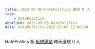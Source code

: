 ```yaml
---
title: 2023-05-05-HatePolitics 違規 0 人
tags:
    - HatePolitics
abbrlink: 2023-05-05-HatePolitics
date: HatePolitics-2023-05-05 12:00:00
---
```

HatePolitics 板 [板規連結](https://www.ptt.cc/bbs/HatePolitics/M.1617115262.A.D60.html)
昨天違規 0 人
